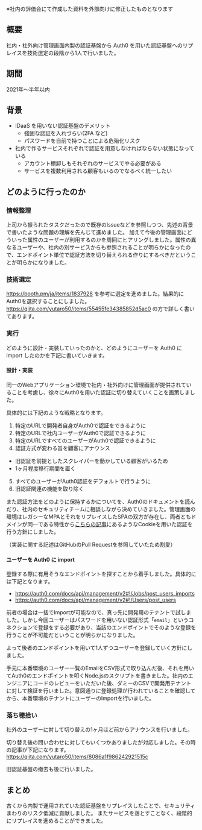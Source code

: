 ※社内の評価会にて作成した資料を外部向けに修正したものとなります

## 概要

社内・社外向け管理画面内製の認証基盤から Auth0 を用いた認証基盤へのリプレイスを技術選定の段階から1人で行いました。

## 期間

2021年〜半年以内

## 背景

- IDaaS を用いない認証基盤のデメリット
  - 強固な認証を入れづらい(2FA など)
  - パスワードを自前で持つことによる危殆化リスク
- 社内で作るサービスそれぞれで認証を用意しなければならない状態になっている
  - アカウント棚卸しもそれぞれのサービスでやる必要がある
  - サービスを複数利用される顧客もいるのでなるべく統一したい

## どのように行ったのか

### 情報整理

上司から振られたタスクだったので既存のIssueなどを参照しつつ、先述の背景で書いたような問題の理解を先んじて進めました。
加えて今後の管理画面にどういった属性のユーザーが利用するのかを周囲にヒアリングしました。属性の異なるユーザーや、社内の別サービスからも参照されることが明らかになったので、エンドポイント単位で認証方法を切り替えられる作りにするべきだということが明らかになりました。

### 技術選定

https://booth.pm/ja/items/1837928 を参考に選定を進めました。結果的にAuth0を選択することにしました。
https://qiita.com/yutaro50/items/55455fe34385852d5ac0 の方で詳しく書いてあります。

### 実行

どのように設計・実装していったのかと、どのようにユーザーを Auth0 に import したのかを下記に書いていきます。

#### 設計・実装

同一のWebアプリケーション環境で社内・社外向けに管理画面が提供されていることを考慮し、徐々にAuth0を用いた認証に切り替えていくことを画策しました。

具体的には下記のような戦略となります。

1. 特定のURLで開発者自身がAuth0で認証をできるように
2. 特定のURLで社内ユーザーがAuth0で認証できるように
3. 特定のURLですべてのユーザーがAuth0で認証できるように
4. 認証方式が変わる旨を顧客にアナウンス
  - 旧認証を前提としたスクレイパーを動かしている顧客がいるため
  - 1ヶ月程度移行期間を置く
5. すべてのユーザーがAuth0認証をデフォルトで行うように
6. 旧認証関連の機能を取り除く

また認証方法をどのように保持するかについてを、Auth0のドキュメントを読んだり、社内のセキュリティチームに相談しながら決めていきました。管理画面の環境はレガシーなMPAとそれをリプレイスしたSPAの双方が存在し、両者ともドメインが同一である特性から[こちらの記事](https://auth0.com/docs/manage-users/cookies/spa-authenticate-with-cookies)にあるようなCookieを用いた認証を行う方針にしました。

（実装に関する記述はGitHubのPull Requestを参照していたため割愛）

#### ユーザーを Auth0 に import

登録する際に有用そうなエンドポイントを探すことから着手しました。具体的には下記となります。

- https://auth0.com/docs/api/management/v2#!/Jobs/post_users_imports
- https://auth0.com/docs/api/management/v2#!/Users/post_users

前者の場合は一括でImportが可能なので、真っ先に開発用のテナントで試しました。しかし今回ユーザーはパスワードを用いない認証形式「`email`」というコネクションで登録をする必要があり、当該のエンドポイントでそのような登録を行うことが不可能だということが明らかになりました。

よって後者のエンドポイントを用いて1人ずつユーザーを登録していく方針にしました。

手元に本番環境のユーザー一覧のEmailをCSV形式で取り込んだ後、それを用いてAuth0のエンドポイントを叩くNode.jsのスクリプトを書きました。社内のエンジニアにコードのレビューをいただいた後、ダミーのCSVで開発用テナントに対して検証を行いました。意図通りに登録処理が行われていることを確認してから、本番環境のテナントにユーザーのImportを行いました。

### 落ち穂拾い

社外のユーザーに対して切り替えの1ヶ月ほど前からアナウンスを行いました。

切り替え後の問い合わせに対してもいくつかありましたが対応しました。その時の記事が下記になります。
https://qiita.com/yutaro50/items/8086a1f986242921515c

旧認証基盤の撤去も後に行いました。

## まとめ

古くから内製で運用されていた認証基盤をリプレイスしたことで、セキュリティまわりのリスク低減に貢献しました。
またサービスを落とすことなく、段階的にリプレイスを進めることができました。
